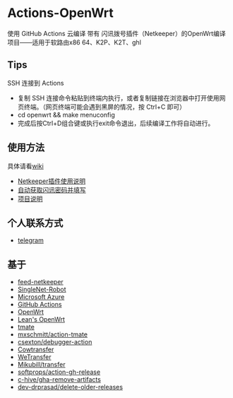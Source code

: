 # Actions-OpenWrt
使用 GitHub Actions 云编译 带有 闪讯拨号插件（Netkeeper）的OpenWrt编译项目——适用于软路由x86 64、K2P、K2T、ghl
## Tips
SSH 连接到 Actions
- 复制 SSH 连接命令粘贴到终端内执行，或者复制链接在浏览器中打开使用网页终端。（网页终端可能会遇到黑屏的情况，按 Ctrl+C 即可）
- cd openwrt && make menuconfig
- 完成后按Ctrl+D组合键或执行exit命令退出，后续编译工作将自动进行。
## 使用方法
具体请看[wiki](https://github.com/Maskbugzero/lede-Maskbugzero/wiki)
- [Netkeeper插件使用说明](https://github.com/Maskbugzero/Netkeeper-OpenWrt/wiki/Netkeeper%E6%8F%92%E4%BB%B6%E4%BD%BF%E7%94%A8%E8%AF%B4%E6%98%8E)
- [自动获取闪讯密码并填写](https://github.com/Maskbugzero/Netkeeper-OpenWrt/wiki/%E8%87%AA%E5%8A%A8%E8%8E%B7%E5%8F%96%E9%97%AA%E8%AE%AF%E5%AF%86%E7%A0%81%E5%B9%B6%E5%A1%AB%E5%86%99)
- [项目说明](https://github.com/Maskbugzero/Netkeeper-OpenWrt/wiki/%E9%A1%B9%E7%9B%AE%E8%AF%B4%E6%98%8E)
## 个人联系方式
- [telegram](https://t.me/Maskbugzero)
## 基于
- [feed-netkeeper](https://github.com/CCnut/feed-netkeeper)
- [SingleNet-Robot](https://github.com/kuretru/SingleNet-Robot)
- [Microsoft Azure](https://azure.microsoft.com)
- [GitHub Actions](https://github.com/features/actions)
- [OpenWrt](https://github.com/openwrt/openwrt)
- [Lean's OpenWrt](https://github.com/coolsnowwolf/lede)
- [tmate](https://github.com/tmate-io/tmate)
- [mxschmitt/action-tmate](https://github.com/mxschmitt/action-tmate)
- [csexton/debugger-action](https://github.com/csexton/debugger-action)
- [Cowtransfer](https://cowtransfer.com)
- [WeTransfer](https://wetransfer.com/)
- [Mikubill/transfer](https://github.com/Mikubill/transfer)
- [softprops/action-gh-release](https://github.com/softprops/action-gh-release)
- [c-hive/gha-remove-artifacts](https://github.com/c-hive/gha-remove-artifacts)
- [dev-drprasad/delete-older-releases](https://github.com/dev-drprasad/delete-older-releases)
